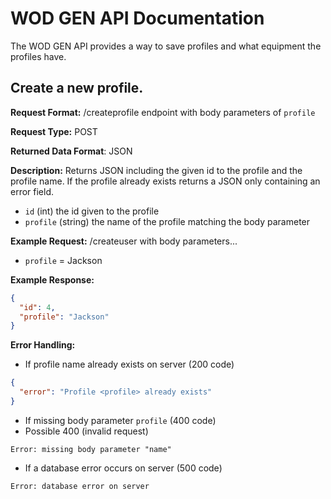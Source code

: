 # WOD GEN API Documentation
The WOD GEN API provides a way to save profiles and what equipment the profiles have.

## Create a new profile.
**Request Format:** /createprofile endpoint with body parameters of `profile`

**Request Type:** POST

**Returned Data Format**: JSON

**Description:** Returns JSON including the given id to the profile and the profile name. If the profile already exists returns a JSON only containing an error field.
- `id` (int) the id given to the profile
- `profile` (string) the name of the profile matching the body parameter

**Example Request:** /createuser with body parameters...
- `profile` = Jackson

**Example Response:**
```json
{
  "id": 4,
  "profile": "Jackson"
}
```

**Error Handling:**
- If profile name already exists on server (200 code)
```json
{
  "error": "Profile <profile> already exists"
}
```
- If missing body parameter `profile` (400 code)
- Possible 400 (invalid request)
```
Error: missing body parameter "name"
```
- If a database error occurs on server (500 code)
```
Error: database error on server
```
